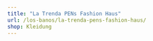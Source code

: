 ```yaml
---
title: "La Trenda PENs Fashion Haus"
url: /los-banos/la-trenda-pens-fashion-haus/
shop: Kleidung
---
```

